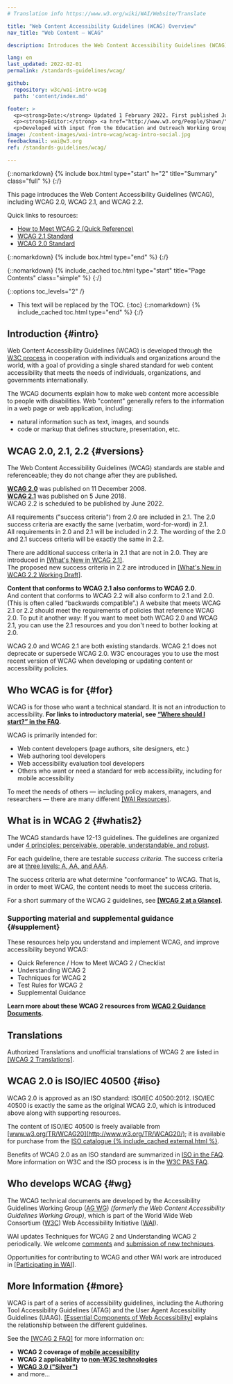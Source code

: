 ```yaml
---
# Translation info https://www.w3.org/wiki/WAI/Website/Translate

title: "Web Content Accessibility Guidelines (WCAG) Overview"
nav_title: "Web Content – WCAG"

description: Introduces the Web Content Accessibility Guidelines (WCAG) international standard, including WCAG 2.0 and WCAG 2.1. WCAG documents explain how to make web content more accessible to people with disabilities.

lang: en
last_updated: 2022-02-01
permalink: /standards-guidelines/wcag/

github:
  repository: w3c/wai-intro-wcag
  path: 'content/index.md'

footer: >
  <p><strong>Date:</strong> Updated 1 February 2022. First published July 2005.</p>
  <p><strong>Editor:</strong> <a href="http://www.w3.org/People/Shawn/">Shawn Lawton Henry</a>.</p>
  <p>Developed with input from the Education and Outreach Working Group (<a href="https://www.w3.org/WAI/about/groups/eowg/">EOWG</a>) and the Accessibility Guidelines Working Group (<a href="https://www.w3.org/WAI/about/groups/agwg/">AG WG</a>).</p>
image: /content-images/wai-intro-wcag/wcag-intro-social.jpg
feedbackmail: wai@w3.org  
ref: /standards-guidelines/wcag/

---
```


{::nomarkdown}
{% include box.html type="start" h="2" title="Summary" class="full" %}
{:/}

This page introduces the Web Content Accessibility Guidelines (WCAG), including WCAG 2.0, WCAG 2.1, and WCAG 2.2.

Quick links to resources:
* [How to Meet WCAG 2 (Quick Reference)](http://www.w3.org/WAI/WCAG21/quickref/)
* [WCAG 2.1 Standard](http://www.w3.org/TR/WCAG21/)
* [WCAG 2.0 Standard](http://www.w3.org/TR/WCAG20/)

{::nomarkdown}
{% include box.html type="end" %}
{:/}

{::nomarkdown}
{% include_cached toc.html type="start" title="Page Contents" class="simple" %}
{:/}

{::options toc_levels="2" /}

-   This text will be replaced by the TOC.
{:toc}
{::nomarkdown}
{% include_cached toc.html type="end" %}
{:/}

## Introduction {#intro}

Web Content Accessibility Guidelines (WCAG) is developed through the [W3C process](/standards-guidelines/w3c-process/) in cooperation with individuals and organizations around the world, with a goal of providing a single shared standard for web content accessibility that meets the needs of individuals, organizations, and governments internationally.

The WCAG documents explain how to make web content more accessible to people with disabilities. Web "content" generally refers to the information in a web page or web application, including:

-   natural information such as text, images, and sounds
-   code or markup that defines structure, presentation, etc.

## WCAG 2.0, 2.1, 2.2  {#versions}

The Web Content Accessibility Guidelines (WCAG) standards are stable and referenceable; they do not change after they are published.

**[WCAG 2.0](https://www.w3.org/TR/WCAG20/)** was published on 11 December 2008. <br>**[WCAG 2.1](https://www.w3.org/TR/WCAG21/)**  was published on 5 June 2018. <br>WCAG 2.2 is scheduled to be published by June 2022.

All requirements ("success criteria") from 2.0 are included in 2.1. The 2.0 success criteria are exactly the same (verbatim, word-for-word) in 2.1. <br>All requirements in 2.0 and 2.1 will be included in 2.2. The wording of the 2.0 and 2.1 success criteria will be exactly the same in 2.2.

There are additional success criteria in 2.1 that are not in 2.0. They are introduced in [[What's New in WCAG 2.1]](/standards-guidelines/wcag/new-in-21/). <br>The proposed new success criteria in 2.2 are introduced in [[What's New in WCAG 2.2 Working Draft]](/standards-guidelines/wcag/new-in-22/).

**Content that conforms to WCAG 2.1 also conforms to WCAG 2.0**.<br>And content that conforms to WCAG 2.2 will also conform to 2.1 and 2.0. (This is often called “backwards compatible”.) A website that meets WCAG 2.1 or 2.2 should meet the requirements of policies that reference WCAG 2.0. To put it another way: If you want to meet both WCAG 2.0 and WCAG 2.1, you can use the 2.1 resources and you don't need to bother looking at 2.0.

WCAG 2.0 and WCAG 2.1 are both existing standards. WCAG 2.1 does not deprecate or supersede WCAG 2.0. W3C encourages you to use the most recent version of WCAG when developing or updating content or accessibility policies.

## Who WCAG is for {#for}

WCAG is for those who want a technical standard. It is not an introduction to accessibility. **For links to introductory material, see [“Where should I start?” in the FAQ](/standards-guidelines/wcag/faq/#start).**

WCAG is primarily intended for:

-   Web content developers (page authors, site designers, etc.)
-   Web authoring tool developers
-   Web accessibility evaluation tool developers
-   Others who want or need a standard for web accessibility, including for mobile accessibility

To meet the needs of others &mdash; including policy makers, managers, and researchers &mdash; there are many different [[WAI Resources]](/resources/).

## What is in WCAG 2 {#whatis2}

The WCAG standards have 12-13 guidelines. The guidelines are organized under [4 principles: perceivable, operable, understandable, and robust](https://www.w3.org/WAI/WCAG21/Understanding/intro#understanding-the-four-principles-of-accessibility).

For each guideline, there are testable *success criteria*. The success criteria are at [three levels: A, AA, and AAA](https://www.w3.org/WAI/WCAG21/Understanding/conformance#levels).

The success criteria are what determine "conformance" to WCAG. That is, in order to meet WCAG, the content needs to meet the success criteria.

For a short summary of the WCAG 2 guidelines, see **[[WCAG 2 at a Glance]](/standards-guidelines/wcag/glance/)**.

### Supporting material and supplemental guidance {#supplement}

These resources help you understand and implement WCAG, and improve accessibility beyond WCAG:
* Quick Reference / How to Meet WCAG 2 / Checklist
* Understanding WCAG 2
* Techniques for WCAG 2
* Test Rules for WCAG 2
* Supplemental Guidance

**Learn more about these WCAG 2 resources from [WCAG 2 Guidance Documents](/standards-guidelines/wcag/docs/).**

## Translations

Authorized Translations and unofficial translations of WCAG 2 are listed in [[WCAG 2 Translations]](/standards-guidelines/wcag/translations/).

## WCAG 2.0 is ISO/IEC 40500 {#iso}

WCAG 2.0 is approved as an ISO standard: ISO/IEC 40500:2012. ISO/IEC 40500 is exactly the same as the original WCAG 2.0, which is introduced above along with supporting resources.

The content of ISO/IEC 40500 is freely available from [www.w3.org/TR/WCAG20](http://www.w3.org/TR/WCAG20/); it is available for purchase from the [ISO catalogue {% include_cached external.html %}](http://www.iso.org/iso/iso_catalogue/catalogue_tc/catalogue_detail.htm?csnumber=58625).

Benefits of WCAG 2.0 as an ISO standard are summarized in [ISO in the FAQ](/standards-guidelines/wcag/faq/#iso). More information on W3C and the ISO process is in the [W3C PAS FAQ](http://www.w3.org/2010/04/pasfaq).

## Who develops WCAG {#wg}

The WCAG technical documents are developed by the Accessibility Guidelines Working Group ([AG WG](https://www.w3.org/WAI/GL/)) *(formerly the Web Content Accessibility Guidelines Working Group)*, which is part of the World Wide Web Consortium ([W3C](http://www.w3.org)) Web Accessibility Initiative ([WAI](https://www.w3.org/WAI/)).

WAI updates Techniques for WCAG 2 and Understanding WCAG 2 periodically. We welcome [comments](/standards-guidelines/wcag/commenting/) and [submission of new techniques](http://www.w3.org/WAI/GL/WCAG20/TECHS-SUBMIT/).

Opportunities for contributing to WCAG and other WAI work are introduced in [[Participating in WAI]](/about/participating/).

## More Information {#more}

WCAG is part of a series of accessibility guidelines, including the Authoring Tool Accessibility Guidelines (ATAG) and the User Agent Accessibility Guidelines (UAAG). [[Essential Components of Web Accessibility]](/fundamentals/components/) explains the relationship between the different guidelines.

See the [[WCAG 2 FAQ]](/standards-guidelines/wcag/faq/) for more information on:

-   **WCAG 2 coverage of [mobile accessibility](/standards-guidelines/wcag/faq/#mobile)**
-   **WCAG 2 applicability to [non-W3C technologies](/standards-guidelines/wcag/faq/#othertechs)**
-   **[WCAG 3.0 ("Silver")](/standards-guidelines/wcag/faq/#next)**
-   and more...

